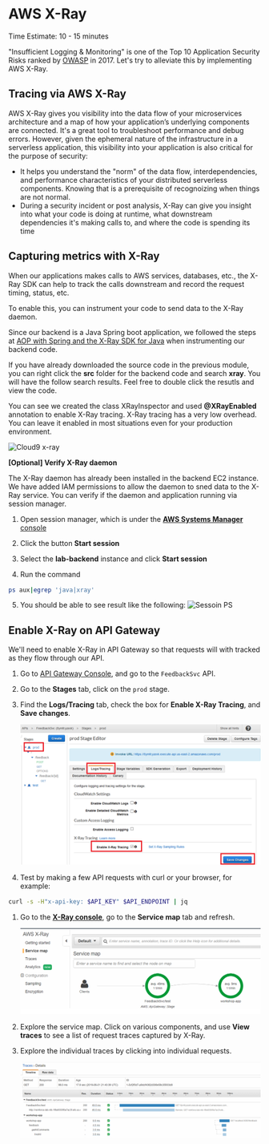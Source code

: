 # AWS X-Ray
Time Estimate: 10 - 15 minutes

"Insufficient Logging & Monitoring" is one of the Top 10 Application Security Risks ranked by [OWASP](https://www.owasp.org/index.php/Main_Page) in 2017. Let's try to alleviate this by implementing AWS X-Ray.

## Tracing via AWS X-Ray
AWS X-Ray gives you visibility into the data flow of your microservices architecture and a map of how your application’s underlying components are connected. It's a great tool to troubleshoot performance and debug errors. However, given the ephemeral nature of the infrastructure in a serverless application, this visibility into your application is also critical for the purpose of security:

* It helps you understand the "norm" of the data flow, interdependencies, and performance characteristics of your distributed serverless components. Knowing that is a prerequisite of recognoizing when things are not normal. 
* During a security incident or post analysis, X-Ray can give you insight into what your code is doing at runtime, what downstream dependencies it's making calls to, and where the code is spending its time
 

## Capturing metrics with X-Ray

When our applications makes calls to AWS services, databases, etc., the X-Ray SDK can help to track the calls downstream and record the request timing, status, etc.

To enable this, you can instrument your code to send data to the X-Ray daemon.

Since our backend is a Java Spring boot application, we followed the steps at [AOP with Spring and the X-Ray SDK for Java](https://docs.aws.amazon.com/xray/latest/devguide/xray-sdk-java-aop-spring.html) when instrumenting our backend code.

If you have already downloaded the source code in the previous module, you can right click the __src__ folder for the backend code and search __xray__. You will have the follow search results. Feel free to double click the resutls and view the code.

You can see we created the class XRayInspector and used __@XRayEnabled__ annotation to enable X-Ray tracing. X-Ray tracing has a very low overhead. You can leave it enabled in most situations even for your production environment.

![Cloud9 x-ray](../screenshots/xray-c9.png)

**[Optional] Verify X-Ray daemon**

The X-Ray daemon has already been installed in the backend EC2 instance. We have added IAM permissions to allow the daemon to sned data to the X-Ray service. You can verify if the daemon and application running via session manager.

1. Open session manager, which is under the [__AWS Systems Manager__ console](https://console.aws.amazon.com/systems-manager/session-manager/sessions)

2. Click the button __Start session__

3. Select the __lab-backend__ instance and click __Start session__

4. Run the command
```bash
ps aux|egrep 'java|xray'
```
5. You should be able to see result like the following:
![Sessoin PS](../screenshots/session-ps.png)

## Enable X-Ray on API Gateway

We'll need to enable X-Ray in API Gateway so that requests will with tracked as they flow through our API.

1. Go to [API Gateway Console](https://console.aws.amazon.com/apigateway/home), and go to the `FeedbackSvc` API.

1. Go to the **Stages** tab, click on the `prod` stage.

1. Find the **Logs/Tracing** tab, check the box for **Enable X-Ray Tracing**, and **Save changes**.

	![enable xray in api gateway](images/8E-enable-apig.png)
	
1. Test by making a few API requests with curl or your browser, for example:
```bash
curl -s -H"x-api-key: $API_KEY" $API_ENDPOINT | jq
```

1. Go to the [**X-Ray console**](https://console.aws.amazon.com/xray/home), go to the **Service map** tab and refresh.

	![enable xray in api gateway](images/8E-service-map.png)

1. Explore the service map. Click on various components, and use **View traces** to see a list of request traces captured by X-Ray.

1. Explore the individual traces by clicking into individual requests.

	![enable xray in api gateway](images/8E-single-traces.png)
